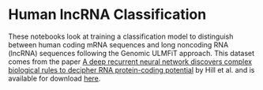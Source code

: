 # Human lncRNA Classification

These notebooks look at training a classification model to distinguish between human coding mRNA sequences and long noncoding RNA (lncRNA) 
sequences following the Genomic ULMFiT approach. This dataset comes from the paper 
[A deep recurrent neural network discovers complex biological rules to decipher RNA protein-coding potential](https://www.ncbi.nlm.nih.gov/pmc/articles/PMC6144860/) 
by Hill et al. and is available for download [here](https://osf.io/4htpy/).

